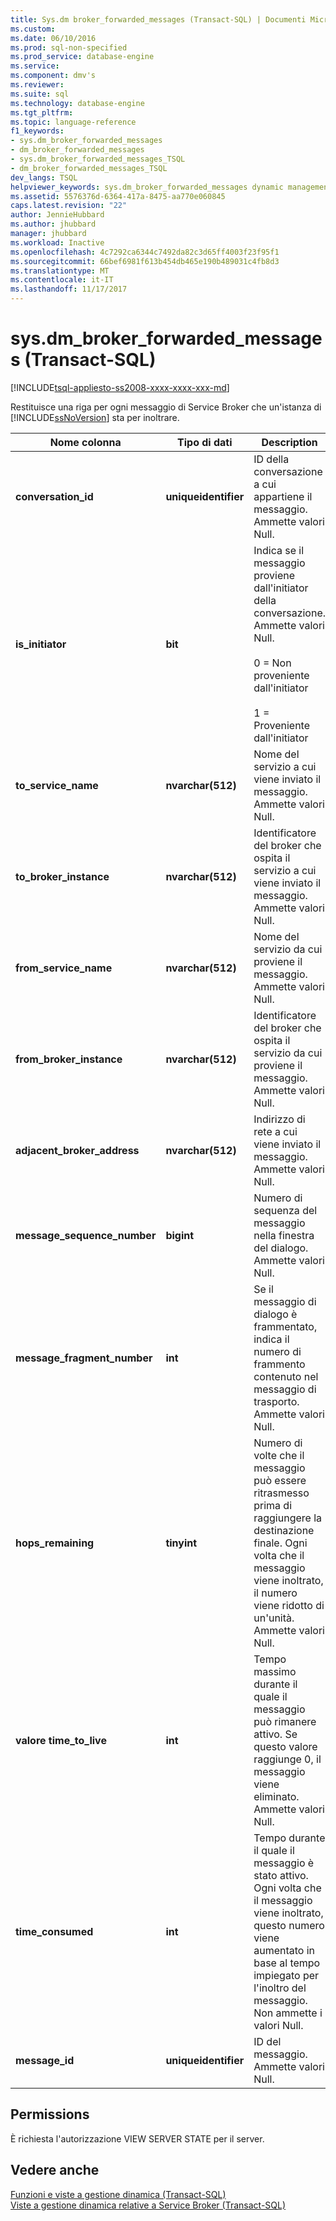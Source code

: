 ```yaml
---
title: Sys.dm broker_forwarded_messages (Transact-SQL) | Documenti Microsoft
ms.custom: 
ms.date: 06/10/2016
ms.prod: sql-non-specified
ms.prod_service: database-engine
ms.service: 
ms.component: dmv's
ms.reviewer: 
ms.suite: sql
ms.technology: database-engine
ms.tgt_pltfrm: 
ms.topic: language-reference
f1_keywords:
- sys.dm_broker_forwarded_messages
- dm_broker_forwarded_messages
- sys.dm_broker_forwarded_messages_TSQL
- dm_broker_forwarded_messages_TSQL
dev_langs: TSQL
helpviewer_keywords: sys.dm_broker_forwarded_messages dynamic management view
ms.assetid: 5576376d-6364-417a-8475-aa770e060845
caps.latest.revision: "22"
author: JennieHubbard
ms.author: jhubbard
manager: jhubbard
ms.workload: Inactive
ms.openlocfilehash: 4c7292ca6344c7492da82c3d65ff4003f23f95f1
ms.sourcegitcommit: 66bef6981f613b454db465e190b489031c4fb8d3
ms.translationtype: MT
ms.contentlocale: it-IT
ms.lasthandoff: 11/17/2017
---
```

# <a name="sysdmbrokerforwardedmessages-transact-sql"></a>sys.dm_broker_forwarded_messages (Transact-SQL)
[!INCLUDE[tsql-appliesto-ss2008-xxxx-xxxx-xxx-md](../../includes/tsql-appliesto-ss2008-xxxx-xxxx-xxx-md.md)]

  Restituisce una riga per ogni messaggio di Service Broker che un'istanza di [!INCLUDE[ssNoVersion](../../includes/ssnoversion-md.md)] sta per inoltrare.  
  

|Nome colonna|Tipo di dati|Description|  
|-----------------|---------------|-----------------|  
|**conversation_id**|**uniqueidentifier**|ID della conversazione a cui appartiene il messaggio. Ammette valori Null.|  
|**is_initiator**|**bit**|Indica se il messaggio proviene dall'initiator della conversazione.  Ammette valori Null.<br /><br /> 0 = Non proveniente dall'initiator<br /><br /> 1 = Proveniente dall'initiator|  
|**to_service_name**|**nvarchar(512)**|Nome del servizio a cui viene inviato il messaggio. Ammette valori Null.|  
|**to_broker_instance**|**nvarchar(512)**|Identificatore del broker che ospita il servizio a cui viene inviato il messaggio. Ammette valori Null.|  
|**from_service_name**|**nvarchar(512)**|Nome del servizio da cui proviene il messaggio. Ammette valori Null.|  
|**from_broker_instance**|**nvarchar(512)**|Identificatore del broker che ospita il servizio da cui proviene il messaggio. Ammette valori Null.|  
|**adjacent_broker_address**|**nvarchar(512)**|Indirizzo di rete a cui viene inviato il messaggio. Ammette valori Null.|  
|**message_sequence_number**|**bigint**|Numero di sequenza del messaggio nella finestra del dialogo. Ammette valori Null.|  
|**message_fragment_number**|**int**|Se il messaggio di dialogo è frammentato, indica il numero di frammento contenuto nel messaggio di trasporto. Ammette valori Null.|  
|**hops_remaining**|**tinyint**|Numero di volte che il messaggio può essere ritrasmesso prima di raggiungere la destinazione finale. Ogni volta che il messaggio viene inoltrato, il numero viene ridotto di un'unità. Ammette valori Null.|  
|**valore time_to_live**|**int**|Tempo massimo durante il quale il messaggio può rimanere attivo. Se questo valore raggiunge 0, il messaggio viene eliminato. Ammette valori Null.|  
|**time_consumed**|**int**|Tempo durante il quale il messaggio è stato attivo. Ogni volta che il messaggio viene inoltrato, questo numero viene aumentato in base al tempo impiegato per l'inoltro del messaggio. Non ammette i valori Null.|  
|**message_id**|**uniqueidentifier**|ID del messaggio. Ammette valori Null.|  
  
## <a name="permissions"></a>Permissions  
 È richiesta l'autorizzazione VIEW SERVER STATE per il server.  
  
## <a name="see-also"></a>Vedere anche  
 [Funzioni e viste a gestione dinamica &#40;Transact-SQL&#41;](~/relational-databases/system-dynamic-management-views/system-dynamic-management-views.md)   
 [Viste a gestione dinamica relative a Service Broker &#40;Transact-SQL&#41;](../../relational-databases/system-dynamic-management-views/service-broker-related-dynamic-management-views-transact-sql.md)  
  
  

